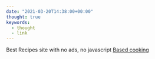 ```yaml
---
date: "2021-03-20T14:38:00+00:00"
thought: true
keywords:
  - thought
  - link
---
```


Best Recipes site with no ads, no javascript
[Based cooking](https://based.cooking/)
